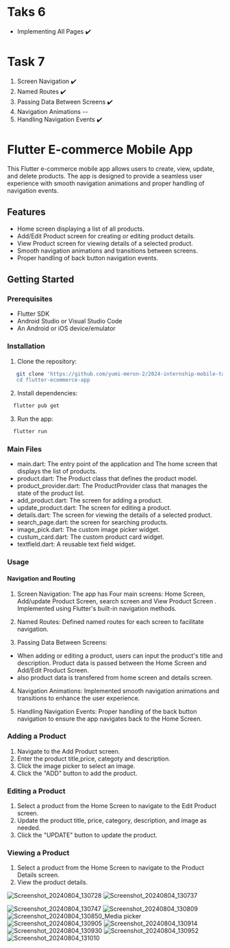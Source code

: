 # Taks 6
- Implementing All Pages ✔️

# Task 7
1. Screen Navigation ✔️
2. Named Routes ✔️
3. Passing Data Between Screens ✔️
4. Navigation Animations --
5. Handling Navigation Events ✔️



# Flutter E-commerce Mobile App

This Flutter e-commerce mobile app allows users to create, view, update, and delete products. The app is designed to provide a seamless user experience with smooth navigation animations and proper handling of navigation events.

## Features

- Home screen displaying a list of all products.
- Add/Edit Product screen for creating or editing product details.
- View Product screen for viewing details of a selected product.
- Smooth navigation animations and transitions between screens.
- Proper handling of back button navigation events.

## Getting Started

### Prerequisites

- Flutter SDK
- Android Studio or Visual Studio Code
- An Android or iOS device/emulator

### Installation
1. Clone the repository:
```bash
   git clone 'https://github.com/yumi-meron-2/2024-internship-mobile-tasks-.git
   cd flutter-ecommerce-app
```
2. Install dependencies:
```bash
  flutter pub get
```
3. Run the app:
```bash
  flutter run
```

### Main Files
- main.dart: The entry point of the application and The home screen that displays the list of products.
- product.dart: The Product class that defines the product model.
- product_provider.dart: The ProductProvider class that manages the state of the product list.
- add_product.dart: The screen for adding a product.
- update_product.dart: The screen for editing a product.
- details.dart: The screen for viewing the details of a selected product.
- search_page.dart: the screen for searching products.
- image_pick.dart: The custom image picker widget.
- custum_card.dart: The custom product card widget.
- textfield.dart: A reusable text field widget.

### Usage
#### Navigation and Routing

1. Screen Navigation:
The app has Four main screens: Home Screen, Add/update Product Screen, search screen and View Product Screen .
Implemented using Flutter's built-in navigation methods.

2. Named Routes:
Defined named routes for each screen to facilitate navigation.

3. Passing Data Between Screens:
- When adding or editing a product, users can input the product's title and description.
Product data is passed between the Home Screen and Add/Edit Product Screen.
- also product data is transfered from home screen and details screen.
  
4. Navigation Animations:
Implemented smooth navigation animations and transitions to enhance the user experience.

5. Handling Navigation Events:
Proper handling of the back button navigation to ensure the app navigates back to the Home Screen.

### Adding a Product
1. Navigate to the Add Product screen.
2. Enter the product title,price, categoty and description.
3. Click the image picker to select an image.
4. Click the "ADD" button to add the product.
   
### Editing a Product
1. Select a product from the Home Screen to navigate to the Edit Product screen.
2. Update the product title, price, category, description, and image as needed.
3. Click the "UPDATE" button to update the product.
   
### Viewing a Product
1. Select a product from the Home Screen to navigate to the Product Details screen.
2. View the product details.






![Screenshot_20240804_130728](https://github.com/user-attachments/assets/f7c18631-d85c-40ea-987c-d348368dab41)
![Screenshot_20240804_130737](https://github.com/user-attachments/assets/9e62ab72-46ff-4ef3-9286-8f64e468fd08)

![Screenshot_20240804_130747](https://github.com/user-attachments/assets/74d36b79-5955-48f4-80dc-a44c2685fd27)
![Screenshot_20240804_130809](https://github.com/user-attachments/assets/86498854-a544-4371-9807-c95485cf5954)
![Screenshot_20240804_130850_Media picker](https://github.com/user-attachments/assets/95e440e6-e9cc-4db9-a5fa-5911d68a716f)
![Screenshot_20240804_130905](https://github.com/user-attachments/assets/878a172f-278c-4cb3-9b99-f18a03abecf4)
![Screenshot_20240804_130914](https://github.com/user-attachments/assets/2dcbcb3d-9a3b-4ac5-89a5-e70589fd1434)
![Screenshot_20240804_130930](https://github.com/user-attachments/assets/102a2066-1395-494d-b55a-533b35127f31)
![Screenshot_20240804_130952](https://github.com/user-attachments/assets/c8c7d0a8-4609-4d30-93c9-2932bb329ffe)
![Screenshot_20240804_131010](https://github.com/user-attachments/assets/73daefea-8c84-4060-b4f0-77e05a1af16e)
